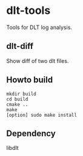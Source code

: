 # dlt-tools

Tools for DLT log analysis.

## dlt-diff
Show diff of two dlt files.


## Howto build

```shell-session
mkdir build
cd build
cmake ..
make
[option] sudo make install
```

## Dependency

libdlt
